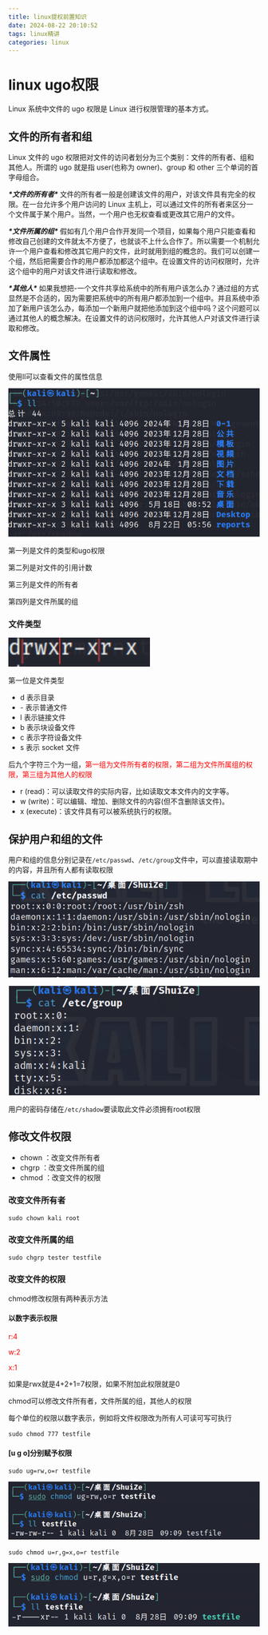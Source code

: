```yaml
---
title: linux提权前置知识
date: 2024-08-22 20:10:52
tags: linux精讲
categories: linux
---
```


# linux ugo权限

Linux 系统中文件的 ugo 权限是 Linux 进行权限管理的基本方式。

## 文件的所有者和组

Linux 文件的 ugo 权限把对文件的访问者划分为三个类别：文件的所有者、组和其他人。所谓的 ugo 就是指 user(也称为 owner)、group 和 other 三个单词的首字母组合。

***\*文件的所有者\****
文件的所有者一般是创建该文件的用户，对该文件具有完全的权限。在一台允许多个用户访问的 Linux 主机上，可以通过文件的所有者来区分一个文件属于某个用户。当然，一个用户也无权查看或更改其它用户的文件。

***\*文件所属的组\****
假如有几个用户合作开发同一个项目，如果每个用户只能查看和修改自己创建的文件就太不方便了，也就谈不上什么合作了。所以需要一个机制允许一个用户查看和修改其它用户的文件，此时就用到组的概念的。我们可以创建一个组，然后把需要合作的用户都添加都这个组中。在设置文件的访问权限时，允许这个组中的用户对该文件进行读取和修改。

***\*其他人\****
如果我想把-一个文件共享给系统中的所有用户该怎么办？通过组的方式显然是不合适的，因为需要把系统中的所有用户都添加到一个组中。并且系统中添加了新用户该怎么办，每添加一个新用户就把他添加到这个组中吗？这个问题可以通过其他人的概念解决。在设置文件的访问权限时，允许其他人户对该文件进行读取和修改。

## 文件属性

使用ll可以查看文件的属性信息

![image-20240823130211232](./././././././././ago权限体系/image-20240823130211232.png)

第一列是文件的类型和ugo权限

第二列是对文件的引用计数

第三列是文件的所有者

第四列是文件所属的组

### 文件类型

<img src="./ago权限体系/image-20240823130340155.png" alt="image-20240823130340155" style="zoom: 200%;" />

第一位是文件类型

- d 表示目录
- \- 表示普通文件
- l 表示链接文件
- b 表示块设备文件
- c 表示字符设备文件
- s 表示 socket 文件

后九个字符三个为一组，<font color=red>第一组为文件所有者的权限，第二组为文件所属组的权限，第三组为其他人的权限</font>

- r (read)：可以读取文件的实际内容，比如读取文本文件内的文字等。
- w (write)：可以编辑、增加、删除文件的内容(但不含删除该文件)。
- x (execute)：该文件具有可以被系统执行的权限。

## 保护用户和组的文件

用户和组的信息分别记录在`/etc/passwd`、`/etc/group`文件中，可以直接读取期中的内容，并且所有人都有读取权限

![image-20240828204933630](./././././././././ago权限体系/image-20240828204933630.png)

![image-20240828204943056](./././././././././ago权限体系/image-20240828204943056.png)

用户的密码存储在`/etc/shadow`要读取此文件必须拥有root权限

## 修改文件权限

- chown ：改变文件所有者
- chgrp ：改变文件所属的组
- chmod ：改变文件的权限

### 改变文件所有者

```
sudo chown kali root
```

### 改变文件所属的组

```
sudo chgrp tester testfile
```

### 改变文件的权限

chmod修改权限有两种表示方法

#### 以数字表示权限

<font color=red>r:4</font>

<font color=red>w:2</font>

<font color=red>x:1</font>

如果是rwx就是4+2+1=7权限，如果不附加此权限就是0

chmod可以修改文件所有者，文件所属的组，其他人的权限

每个单位的权限以数字表示，例如将文件权限改为所有人可读可写可执行

```
sudo chmod 777 testfile
```

#### [u g o]分别赋予权限

```
sudo ug=rw,o=r testfile 
```

![image-20240828211010568](./././././././././ago权限体系/image-20240828211010568.png)

```
sudo chmod u=r,g=x,o=r testfile
```

![image-20240828211103664](./././././././././ago权限体系/image-20240828211103664.png)